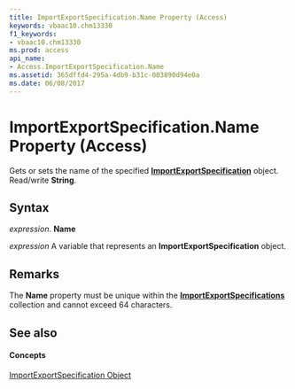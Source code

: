 ```yaml
---
title: ImportExportSpecification.Name Property (Access)
keywords: vbaac10.chm13330
f1_keywords:
- vbaac10.chm13330
ms.prod: access
api_name:
- Access.ImportExportSpecification.Name
ms.assetid: 365dffd4-295a-4db9-b31c-003890d94e0a
ms.date: 06/08/2017
---
```



# ImportExportSpecification.Name Property (Access)

Gets or sets the name of the specified  **[ImportExportSpecification](importexportspecification-object-access.md)** object. Read/write **String**.


## Syntax

 _expression_. **Name**

 _expression_ A variable that represents an **ImportExportSpecification** object.


## Remarks

The  **Name** property must be unique within the **[ImportExportSpecifications](importexportspecifications-object-access.md)** collection and cannot exceed 64 characters.


## See also


#### Concepts


[ImportExportSpecification Object](importexportspecification-object-access.md)

